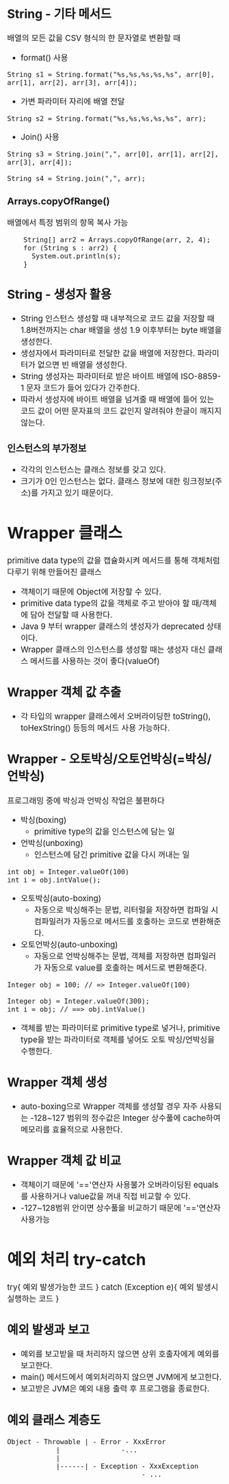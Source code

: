 <span style="font-size:133%">

## String - 기타 메서드
배열의 모든 값을 CSV 형식의 한 문자열로 변환할 때
- format() 사용
```
String s1 = String.format("%s,%s,%s,%s,%s", arr[0], arr[1], arr[2], arr[3], arr[4]);
```

- 가변 파라미터 자리에 배열 전달
```
String s2 = String.format("%s,%s,%s,%s,%s", arr);
```

- Join() 사용
```
String s3 = String.join(",", arr[0], arr[1], arr[2], arr[3], arr[4]);

String s4 = String.join(",", arr);
```

### Arrays.copyOfRange()
배열에서 특정 범위의 항목 복사 가능
```
    String[] arr2 = Arrays.copyOfRange(arr, 2, 4);
    for (String s : arr2) {
      System.out.println(s);
    }
```

## String - 생성자 활용
- String 인스턴스 생성할 때 내부적으로 코드 값을 저장할 때 1.8버전까지는 char 배열을 생성 1.9 이후부터는 byte 배열을 생성한다.
- 생성자에서 파라미터로 전달한 값을 배열에 저장한다. 파라미터가 없으면 빈 배열을 생성한다.
- String 생성자는 파라미터로 받은 바이트 배열에 ISO-8859-1 문자 코드가 들어 있다가 간주한다.
- 따라서 생성자에 바이트 배열을 넘겨줄 때 배열에 들어 있는 코드 값이 어떤 문자표의 코드 값인지 알려줘야 한글이 깨지지 않는다.

### 인스턴스의 부가정보
- 각각의 인스턴스는 클래스 정보를 갖고 있다.
- 크기가 0인 인스턴스는 없다. 클래스 정보에 대한 링크정보(주소)를 가지고 있기 때문이다.

# Wrapper 클래스
primitive data type의 값을 캡슐화시켜 메서드를 통해 객체처럼 다루기 위해 만들어진 클래스
- 객체이기 때문에 Object에 저장할 수 있다. 
- primitive data type의 값을 객체로 주고 받아야 할 때/객체에 담아 전달할 때 사용한다.
- Java 9 부터 wrapper 클래스의 생성자가 deprecated 상태이다.
-  Wrapper 클래스의 인스턴스를 생성할 때는 생성자 대신 클래스 메서드를 사용하는 것이 좋다(valueOf)

## Wrapper 객체 값 추출
- 각 타입의 wrapper 클래스에서 오버라이딩한 toString(), toHexString() 등등의 메서드 사용 가능하다.

## Wrapper - 오토박싱/오토언박싱(=박싱/언박싱)
프로그래밍 중에 박싱과 언박싱 작업은 불편하다
- 박싱(boxing)
  - primitive type의 값을 인스턴스에 담는 일
- 언박싱(unboxing)
  - 인스턴스에 담긴 primitive 값을 다시 꺼내는 일
```
int obj = Integer.valueOf(100)
int i = obj.intValue();
```

- 오토박싱(auto-boxing)
  - 자동으로 박싱해주는 문법, 리터럴을 저장하면 컴파일 시 컴파일러가 자동으로 메서드를 호출하는 코드로 변환해준다.
- 오토언박싱(auto-unboxing)
  - 자동으로 언박싱해주는 문법, 객체를 저장하면 컴파일러가 자동으로 value를 호출하는 메서드로 변환해준다.
```
Integer obj = 100; // => Integer.valueOf(100)

Integer obj = Integer.valueOf(300);
int i = obj; // ==> obj.intValue()
```

- 객체를 받는 파라미터로 primitive type로 넣거나, primitive type을 받는 파라미터로 객체를 넣어도 오토 박싱/언박싱을 수행한다.

## Wrapper 객체 생성
- auto-boxing으로 Wrapper 객체를 생성할 경우  자주 사용되는 -128~127 범위의 정수값은 Integer 상수풀에 cache하여 메모리를 효율적으로 사용한다.

## Wrapper 객체 값 비교
- 객체이기 때문에 '=='연산자 사용불가 오버라이딩된 equals를 사용하거나 value값을 꺼내 직접 비교할 수 있다.
- -127~128범위 안이면 상수풀을 비교하기 때문에 '=='연산자 사용가능

# 예외 처리 try-catch
try{
  예외 발생가능한 코드 
} catch (Exception e){
  예외 발생시 실행하는 코드
} 

## 예외 발생과 보고
- 예외를 보고받을 때 처리하지 않으면 상위 호출자에게 예외를 보고한다.
- main() 메서드에서 예외처리하지 않으면 JVM에게 보고한다.
- 보고받은 JVM은 예외 내용 출력 후 프로그램을 종료한다.


## 예외 클래스 계층도
```
Object - Throwable | - Error - XxxError
            |               -...
            |      
            |------| - Exception - XxxException
                                 - ...
```

</span>